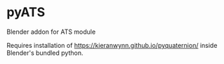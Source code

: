 # pyATS
Blender addon for ATS module

Requires installation of https://kieranwynn.github.io/pyquaternion/ inside Blender's bundled python.
